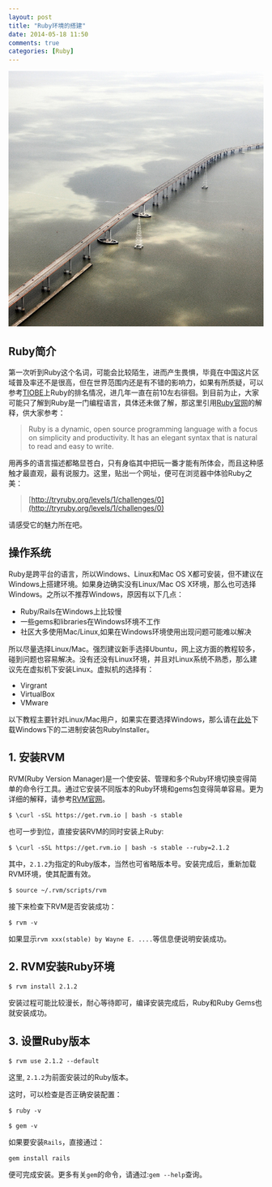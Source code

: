 ```yaml
---
layout: post
title: "Ruby环境的搭建"
date: 2014-05-18 11:50
comments: true
categories: [Ruby]
---
```


![](/images/20140518.jpg)

## Ruby简介

第一次听到Ruby这个名词，可能会比较陌生，进而产生畏惧，毕竟在中国这片区域普及率还不是很高，但在世界范围内还是有不错的影响力，如果有所质疑，可以参考[TIOBE](http://www.tiobe.com/index.php/content/paperinfo/tpci/index.html)上Ruby的排名情况，进几年一直在前10左右徘徊。到目前为止，大家可能只了解到Ruby是一门编程语言，具体还未做了解，那这里引用[Ruby官网](https://www.ruby-lang.org/en/)的解释，供大家参考：

>Ruby is a dynamic, open source programming language with a focus on simplicity and productivity. It has an elegant syntax that is natural to read and easy to write.

用再多的语言描述都略显苍白，只有身临其中把玩一番才能有所体会，而且这种感触才最直观，最有说服力。这里，贴出一个网址，便可在浏览器中体验Ruby之美：

> [http://tryruby.org/levels/1/challenges/0](http://tryruby.org/levels/1/challenges/0)

请感受它的魅力所在吧。

<!-- more -->

## 操作系统

Ruby是跨平台的语言，所以Windows、Linux和Mac OS X都可安装，但不建议在Windows上搭建环境。如果身边确实没有Linux/Mac OS X环境，那么也可选择Windows。之所以不推荐Windows，原因有以下几点：

- Ruby/Rails在Windows上比较慢
- 一些gems和libraries在Windows环境不工作
- 社区大多使用Mac/Linux,如果在Windows环境使用出现问题可能难以解决

所以尽量选择Linux/Mac。强烈建议新手选择Ubuntu，网上这方面的教程较多，碰到问题也容易解决。没有还没有Linux环境，并且对Linux系统不熟悉，那么建议先在虚拟机下安装Linux。虚拟机的选择有：

- Virgrant
- VirtualBox
- VMware

以下教程主要针对Linux/Mac用户，如果实在要选择Windows，那么请在[此处](https://www.ruby-lang.org/zh_cn/downloads/)下载Windows下的二进制安装包RubyInstaller。


## 1. 安装RVM

RVM(Ruby Version Manager)是一个使安装、管理和多个Ruby环境切换变得简单的命令行工具。通过它安装不同版本的Ruby环境和gems包变得简单容易。更为详细的解释，请参考[RVM官网](https://rvm.io/)。

```
$ \curl -sSL https://get.rvm.io | bash -s stable
```

也可一步到位，直接安装RVM的同时安装上Ruby:

```
$ \curl -sSL https://get.rvm.io | bash -s stable --ruby=2.1.2
```

其中，`2.1.2`为指定的Ruby版本，当然也可省略版本号。安装完成后，重新加载RVM环境，使其配置有效。

```
$ source ~/.rvm/scripts/rvm
```

接下来检查下RVM是否安装成功：

```
$ rvm -v
```

如果显示`rvm xxx(stable) by Wayne E. ....`等信息便说明安装成功。

## 2. RVM安装Ruby环境

```
$ rvm install 2.1.2
```

安装过程可能比较漫长，耐心等待即可，编译安装完成后，Ruby和Ruby Gems也就安装成功。

## 3. 设置Ruby版本

```
$ rvm use 2.1.2 --default
```

这里, `2.1.2`为前面安装过的Ruby版本。

这时，可以检查是否正确安装配置：

```
$ ruby -v
```

```
$ gem -v
```

如果要安装`Rails`，直接通过：

```
gem install rails
```
便可完成安装。更多有关`gem`的命令，请通过:`gem --help`查询。
